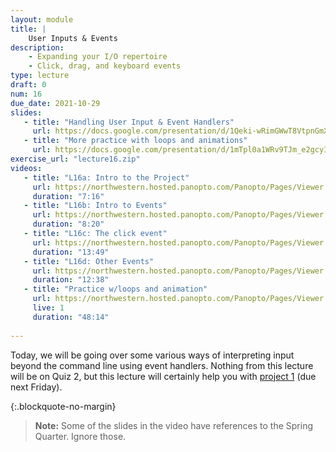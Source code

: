 ```yaml
---
layout: module
title: | 
    User Inputs & Events
description:
    - Expanding your I/O repertoire
    - Click, drag, and keyboard events
type: lecture
draft: 0
num: 16
due_date: 2021-10-29
slides: 
   - title: "Handling User Input & Event Handlers"
     url: https://docs.google.com/presentation/d/1Qeki-wRimGWwT8VtpnGmXtUDEkbiVEZLI4f1Tz7YB4Y/edit?usp=sharing
   - title: "More practice with loops and animations"
     url: https://docs.google.com/presentation/d/1mTpl0a1WRv9TJm_e2gcyICqXeYTT4YG6bZvQ1iGQY5c/edit?usp=sharing
exercise_url: "lecture16.zip"
videos:
   - title: "L16a: Intro to the Project"
     url: https://northwestern.hosted.panopto.com/Panopto/Pages/Viewer.aspx?id=84aeac80-dac4-44f8-981e-adc20157f907
     duration: "7:16"
   - title: "L16b: Intro to Events"
     url: https://northwestern.hosted.panopto.com/Panopto/Pages/Viewer.aspx?id=9d637256-9fec-481c-8975-adc20157f9d2
     duration: "8:20"
   - title: "L16c: The click event"
     url: https://northwestern.hosted.panopto.com/Panopto/Pages/Viewer.aspx?id=4a7cd174-6807-4094-b75d-adc20157fa58
     duration: "13:49"
   - title: "L16d: Other Events"
     url: https://northwestern.hosted.panopto.com/Panopto/Pages/Viewer.aspx?id=32c65d38-3035-4823-878b-adc20157fb1f
     duration: "12:38"
   - title: "Practice w/loops and animation"
     url: https://northwestern.hosted.panopto.com/Panopto/Pages/Viewer.aspx?id=15dfc1a3-2c9a-44a3-a274-add000f7f55c
     live: 1
     duration: "48:14"
     
---
```


Today, we will be going over some various ways of interpreting input beyond the command line using event handlers. Nothing from this lecture will be on Quiz 2, but this lecture will certainly help you with [project 1](../assignments/p1) (due next Friday).

{:.blockquote-no-margin}
> **Note:** Some of the slides in the video have references to the Spring Quarter. Ignore those.   